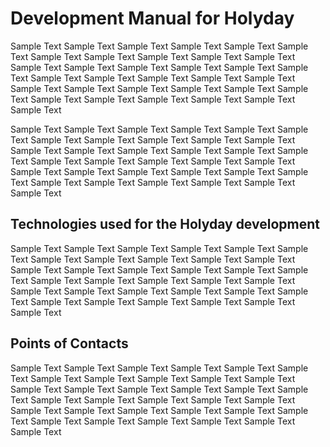 <!-- TITLE: Holyday - Development Documentation V1.2 -->
<!-- SUBTITLE: A quick summary of Development Documentation V1.2 -->


# Development Manual for Holyday
Sample Text Sample Text Sample Text Sample Text Sample Text Sample Text Sample Text Sample Text Sample Text Sample Text Sample Text Sample Text Sample Text Sample Text Sample Text Sample Text Sample Text Sample Text Sample Text Sample Text Sample Text Sample Text Sample Text Sample Text Sample Text Sample Text Sample Text Sample Text Sample Text Sample Text Sample Text Sample Text Sample Text Sample Text

Sample Text Sample Text Sample Text Sample Text Sample Text Sample Text Sample Text Sample Text Sample Text Sample Text Sample Text Sample Text Sample Text Sample Text Sample Text Sample Text Sample Text Sample Text Sample Text Sample Text Sample Text Sample Text Sample Text Sample Text Sample Text Sample Text Sample Text Sample Text Sample Text Sample Text Sample Text Sample Text Sample Text Sample Text
## Technologies used for the Holyday development
Sample Text Sample Text Sample Text Sample Text Sample Text Sample Text Sample Text Sample Text Sample Text Sample Text Sample Text Sample Text Sample Text Sample Text Sample Text Sample Text Sample Text Sample Text Sample Text Sample Text Sample Text Sample Text Sample Text Sample Text Sample Text Sample Text Sample Text Sample Text Sample Text Sample Text Sample Text Sample Text Sample Text Sample Text
## Points of Contacts
Sample Text Sample Text Sample Text Sample Text Sample Text Sample Text Sample Text Sample Text Sample Text Sample Text Sample Text Sample Text Sample Text Sample Text Sample Text Sample Text Sample Text Sample Text Sample Text Sample Text Sample Text Sample Text Sample Text Sample Text Sample Text Sample Text Sample Text Sample Text Sample Text Sample Text Sample Text Sample Text Sample Text Sample Text